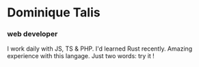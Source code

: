 # Dominique Talis
### web developer
I work daily with JS, TS & PHP.
I'd learned Rust recently. Amazing experience with this langage. Just two words: try it !
